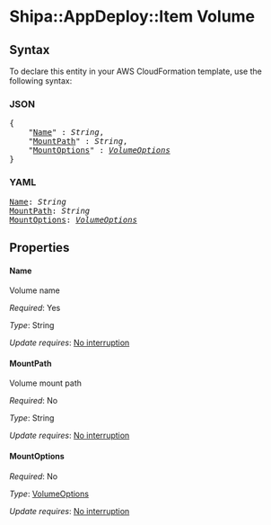 # Shipa::AppDeploy::Item Volume

## Syntax

To declare this entity in your AWS CloudFormation template, use the following syntax:

### JSON

<pre>
{
    "<a href="#name" title="Name">Name</a>" : <i>String</i>,
    "<a href="#mountpath" title="MountPath">MountPath</a>" : <i>String</i>,
    "<a href="#mountoptions" title="MountOptions">MountOptions</a>" : <i><a href="volumeoptions.md">VolumeOptions</a></i>
}
</pre>

### YAML

<pre>
<a href="#name" title="Name">Name</a>: <i>String</i>
<a href="#mountpath" title="MountPath">MountPath</a>: <i>String</i>
<a href="#mountoptions" title="MountOptions">MountOptions</a>: <i><a href="volumeoptions.md">VolumeOptions</a></i>
</pre>

## Properties

#### Name

Volume name

_Required_: Yes

_Type_: String

_Update requires_: [No interruption](https://docs.aws.amazon.com/AWSCloudFormation/latest/UserGuide/using-cfn-updating-stacks-update-behaviors.html#update-no-interrupt)

#### MountPath

Volume mount path

_Required_: No

_Type_: String

_Update requires_: [No interruption](https://docs.aws.amazon.com/AWSCloudFormation/latest/UserGuide/using-cfn-updating-stacks-update-behaviors.html#update-no-interrupt)

#### MountOptions

_Required_: No

_Type_: <a href="volumeoptions.md">VolumeOptions</a>

_Update requires_: [No interruption](https://docs.aws.amazon.com/AWSCloudFormation/latest/UserGuide/using-cfn-updating-stacks-update-behaviors.html#update-no-interrupt)

